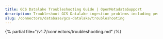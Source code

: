 ```yaml
---
title: GCS Datalake Troubleshooting Guide | OpenMetadataSupport
description: Troubleshoot GCS Datalake ingestion problems including permission errors, data parsing failures, or config gaps.
slug: /connectors/database/gcs-datalake/troubleshooting
---
```


{% partial file="/v1.7/connectors/troubleshooting.md" /%}
